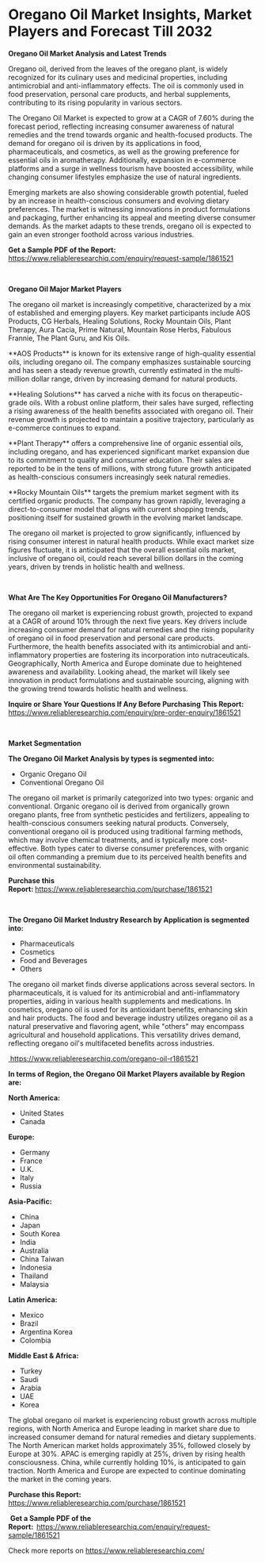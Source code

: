 <p><h1>Oregano Oil Market Insights, Market Players and Forecast Till 2032</h1></p><p><strong>Oregano Oil Market Analysis and Latest Trends</strong></p>
<p><p>Oregano oil, derived from the leaves of the oregano plant, is widely recognized for its culinary uses and medicinal properties, including antimicrobial and anti-inflammatory effects. The oil is commonly used in food preservation, personal care products, and herbal supplements, contributing to its rising popularity in various sectors. </p><p>The Oregano Oil Market is expected to grow at a CAGR of 7.60% during the forecast period, reflecting increasing consumer awareness of natural remedies and the trend towards organic and health-focused products. The demand for oregano oil is driven by its applications in food, pharmaceuticals, and cosmetics, as well as the growing preference for essential oils in aromatherapy. Additionally, expansion in e-commerce platforms and a surge in wellness tourism have boosted accessibility, while changing consumer lifestyles emphasize the use of natural ingredients. </p><p>Emerging markets are also showing considerable growth potential, fueled by an increase in health-conscious consumers and evolving dietary preferences. The market is witnessing innovations in product formulations and packaging, further enhancing its appeal and meeting diverse consumer demands. As the market adapts to these trends, oregano oil is expected to gain an even stronger foothold across various industries.</p></p>
<p><strong>Get a Sample PDF of the Report:&nbsp;</strong> <a href="https://www.reliableresearchiq.com/enquiry/request-sample/1861521?utm_campaign=3023&utm_medium=2&utm_source=Github&utm_content=ia&utm_term=08032025&utm_id=oregano-oil">https://www.reliableresearchiq.com/enquiry/request-sample/1861521</a></p>
<p>&nbsp;</p>
<p><strong>Oregano Oil Major Market Players</strong></p>
<p><p>The oregano oil market is increasingly competitive, characterized by a mix of established and emerging players. Key market participants include AOS Products, CG Herbals, Healing Solutions, Rocky Mountain Oils, Plant Therapy, Aura Cacia, Prime Natural, Mountain Rose Herbs, Fabulous Frannie, The Plant Guru, and Kis Oils.</p><p>**AOS Products** is known for its extensive range of high-quality essential oils, including oregano oil. The company emphasizes sustainable sourcing and has seen a steady revenue growth, currently estimated in the multi-million dollar range, driven by increasing demand for natural products.</p><p>**Healing Solutions** has carved a niche with its focus on therapeutic-grade oils. With a robust online platform, their sales have surged, reflecting a rising awareness of the health benefits associated with oregano oil. Their revenue growth is projected to maintain a positive trajectory, particularly as e-commerce continues to expand.</p><p>**Plant Therapy** offers a comprehensive line of organic essential oils, including oregano, and has experienced significant market expansion due to its commitment to quality and consumer education. Their sales are reported to be in the tens of millions, with strong future growth anticipated as health-conscious consumers increasingly seek natural remedies.</p><p>**Rocky Mountain Oils** targets the premium market segment with its certified organic products. The company has grown rapidly, leveraging a direct-to-consumer model that aligns with current shopping trends, positioning itself for sustained growth in the evolving market landscape.</p><p>The oregano oil market is projected to grow significantly, influenced by rising consumer interest in natural health products. While exact market size figures fluctuate, it is anticipated that the overall essential oils market, inclusive of oregano oil, could reach several billion dollars in the coming years, driven by trends in holistic health and wellness.</p></p>
<p>&nbsp;</p>
<p><strong>What Are The Key Opportunities For Oregano Oil Manufacturers?</strong></p>
<p><p>The oregano oil market is experiencing robust growth, projected to expand at a CAGR of around 10% through the next five years. Key drivers include increasing consumer demand for natural remedies and the rising popularity of oregano oil in food preservation and personal care products. Furthermore, the health benefits associated with its antimicrobial and anti-inflammatory properties are fostering its incorporation into nutraceuticals. Geographically, North America and Europe dominate due to heightened awareness and availability. Looking ahead, the market will likely see innovation in product formulations and sustainable sourcing, aligning with the growing trend towards holistic health and wellness.</p></p>
<p><strong>Inquire or Share Your Questions If Any Before Purchasing This Report:</strong> <a href="https://www.reliableresearchiq.com/enquiry/pre-order-enquiry/1861521?utm_campaign=3023&utm_medium=2&utm_source=Github&utm_content=ia&utm_term=08032025&utm_id=oregano-oil">https://www.reliableresearchiq.com/enquiry/pre-order-enquiry/1861521</a></p>
<p>&nbsp;</p>
<p><strong>Market Segmentation</strong></p>
<p><strong>The Oregano Oil Market Analysis by types is segmented into:</strong></p>
<p><ul><li>Organic Oregano Oil</li><li>Conventional Oregano Oil</li></ul></p>
<p><p>The oregano oil market is primarily categorized into two types: organic and conventional. Organic oregano oil is derived from organically grown oregano plants, free from synthetic pesticides and fertilizers, appealing to health-conscious consumers seeking natural products. Conversely, conventional oregano oil is produced using traditional farming methods, which may involve chemical treatments, and is typically more cost-effective. Both types cater to diverse consumer preferences, with organic oil often commanding a premium due to its perceived health benefits and environmental sustainability.</p></p>
<p><strong>Purchase this Report:&nbsp;</strong><a href="https://www.reliableresearchiq.com/purchase/1861521?utm_campaign=3023&utm_medium=2&utm_source=Github&utm_content=ia&utm_term=08032025&utm_id=oregano-oil">https://www.reliableresearchiq.com/purchase/1861521</a></p>
<p>&nbsp;</p>
<p><strong>The Oregano Oil Market Industry Research by Application is segmented into:</strong></p>
<p><ul><li>Pharmaceuticals</li><li>Cosmetics</li><li>Food and Beverages</li><li>Others</li></ul></p>
<p><p>The oregano oil market finds diverse applications across several sectors. In pharmaceuticals, it is valued for its antimicrobial and anti-inflammatory properties, aiding in various health supplements and medications. In cosmetics, oregano oil is used for its antioxidant benefits, enhancing skin and hair products. The food and beverage industry utilizes oregano oil as a natural preservative and flavoring agent, while "others" may encompass agricultural and household applications. This versatility drives demand, reflecting oregano oil's multifaceted benefits across industries.</p></p>
<p><a href="https://www.reliableresearchiq.com/oregano-oil-r1861521?utm_campaign=3023&utm_medium=2&utm_source=Github&utm_content=ia&utm_term=08032025&utm_id=oregano-oil">&nbsp;https://www.reliableresearchiq.com/oregano-oil-r1861521</a></p>
<p><strong>In terms of Region, the Oregano Oil Market Players available by Region are:</strong></p>
<p>
    <p> <strong> North America: </strong>
        <ul>
            <li>United States</li>
            <li>Canada</li>
        </ul>
        </p> 
    <p> <strong> Europe: </strong>
        <ul>
            <li>Germany</li>
            <li>France</li>
            <li>U.K.</li>
            <li>Italy</li>
            <li>Russia</li>
        </ul>
        </p> 
    <p> <strong> Asia-Pacific: </strong>
        <ul>
            <li>China</li>
            <li>Japan</li>
            <li>South Korea</li>
            <li>India</li>
            <li>Australia</li>
            <li>China Taiwan</li>
            <li>Indonesia</li>
            <li>Thailand</li>
            <li>Malaysia</li>
        </ul>
        </p> 
    <p> <strong> Latin America: </strong>
        <ul>
            <li>Mexico</li>
            <li>Brazil</li>
            <li>Argentina Korea</li>
            <li>Colombia</li>
        </ul>
        </p> 
    <p> <strong> Middle East & Africa: </strong>
        <ul>
            <li>Turkey</li>
            <li>Saudi</li>
            <li>Arabia</li>
            <li>UAE</li>
            <li>Korea</li>
        </ul>
    </p>
    </p>
<p><p>The global oregano oil market is experiencing robust growth across multiple regions, with North America and Europe leading in market share due to increased consumer demand for natural remedies and dietary supplements. The North American market holds approximately 35%, followed closely by Europe at 30%. APAC is emerging rapidly at 25%, driven by rising health consciousness. China, while currently holding 10%, is anticipated to gain traction. North America and Europe are expected to continue dominating the market in the coming years.</p></p>
<p><strong>Purchase this Report: </strong><a href="https://www.reliableresearchiq.com/purchase/1861521?utm_campaign=3023&utm_medium=2&utm_source=Github&utm_content=ia&utm_term=08032025&utm_id=oregano-oil">https://www.reliableresearchiq.com/purchase/1861521</a></p>
<p>&nbsp;<strong>Get a Sample PDF of the Report:&nbsp;&nbsp;</strong><a href="https://www.reliableresearchiq.com/enquiry/request-sample/1861521?utm_campaign=3023&utm_medium=2&utm_source=Github&utm_content=ia&utm_term=08032025&utm_id=oregano-oil">https://www.reliableresearchiq.com/enquiry/request-sample/1861521</a></p>
<p><strong></strong></p>
<p>Check more reports on <a href="https://www.reliableresearchiq.com/?utm_campaign=3023&utm_medium=2&utm_source=Github&utm_content=ia&utm_term=08032025&utm_id=oregano-oil">https://www.reliableresearchiq.com/</a></p>